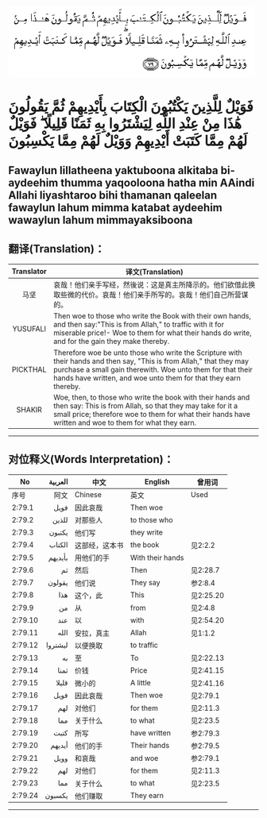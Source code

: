 ![002:079](images/002_079.gif)

#  فَوَيْلٌ لِلَّذِينَ يَكْتُبُونَ الْكِتَابَ بِأَيْدِيهِمْ ثُمَّ يَقُولُونَ هَٰذَا مِنْ عِنْدِ اللَّهِ لِيَشْتَرُوا بِهِ ثَمَنًا قَلِيلًا ۖ فَوَيْلٌ لَهُمْ مِمَّا كَتَبَتْ أَيْدِيهِمْ وَوَيْلٌ لَهُمْ مِمَّا يَكْسِبُونَ 

## Fawaylun lillatheena yaktuboona alkitaba bi-aydeehim thumma yaqooloona hatha min AAindi Allahi liyashtaroo bihi thamanan qaleelan fawaylun lahum mimma katabat aydeehim wawaylun lahum mimmayaksiboona

## 翻译(Translation)：

| Translator | 译文(Translation)                                            |
|:----------:| ------------------------------------------------------------ |
| 马坚       | 哀哉！他们亲手写经，然後说：这是真主所降示的。他们欲借此换取些微的代价。哀哉！他们亲手所写的。哀哉！他们自己所营谋的。 |
| YUSUFALI   | Then woe to those who write the Book with their own hands, and then say:"This is from Allah," to traffic with it for miserable price!- Woe to them for what their hands do write, and for the gain they make thereby. |
| PICKTHAL   | Therefore woe be unto those who write the Scripture with their hands and then say, "This is from Allah," that they may purchase a small gain therewith. Woe unto them for that their hands have written, and woe unto them for that they earn thereby. |
| SHAKIR     | Woe, then, to those who write the book with their hands and then say: This is from Allah, so that they may take for it a small price; therefore woe to them for what their hands have written and woe to them for what they earn. |

---

## 对位释义(Words Interpretation)：

| No      | العربية | 中文           | English          | 曾用词    |
| ------- | ------: | -------------- | ---------------- | --------- |
| 序号    |    阿文 | Chinese        | 英文             | Used      |
| 2:79.1  |    فويل | 因此哀哉       | Then woe         |           |
| 2:79.2  |   للذين | 对那些人       | to those who     |           |
| 2:79.3  |  يكتبون | 他们写         | they write       |           |
| 2:79.4  |  الكتاب | 这部经，这本书 | the book         | 见2:2.2   |
| 2:79.5  | بأيديهم | 用他们的手     | With their hands |           |
| 2:79.6  |      ثم | 然后           | Then             | 见2:28.7  |
| 2:79.7  |  يقولون | 他们说         | They say         | 参2:8.4   |
| 2:79.8  |     هذا | 这个，此       | This             | 见2:25.20 |
| 2:79.9  |      من | 从             | from             | 见2:4.8   |
| 2:79.10 |     عند | 以             | with             | 见2:54.20 |
| 2:79.11 |    الله | 安拉，真主     | Allah            | 见1:1.2   |
| 2:79.12 | ليشتروا | 以便换取       | to traffic       |           |
| 2:79.13 |      به | 至             | To               | 见2:22.13 |
| 2:79.14 |    ثمنا | 价钱           | Price            | 见2:41.15 |
| 2:79.15 |   قليلا | 微小的         | A little         | 见2:41.16 |
| 2:79.16 |    فويل | 因此哀哉       | Then woe         | 见2:79.1  |
| 2:79.17 |     لهم | 对他们         | for them         | 见2:11.3  |
| 2:79.18 |     مما | 关于什么       | to what          | 见2:23.5  |
| 2:79.19 |    كتبت | 所写           | have written     | 参2:79.3  |
| 2:79.20 |  أيديهم | 他们的手       | Their hands      | 参2:79.5  |
| 2:79.21 |    وويل | 和哀哉         | and woe          | 参2:79.1  |
| 2:79.22 |     لهم | 对他们         | for them         | 见2:11.3  |
| 2:79.23 |     مما | 关于什么       | to what          | 见2:23.5  |
| 2:79.24 |  يكسبون | 他们赚取       | They earn        |           |

---
